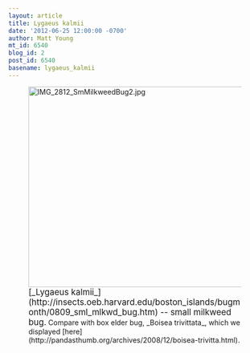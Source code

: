 ```yaml
---
layout: article
title: Lygaeus kalmii
date: '2012-06-25 12:00:00 -0700'
author: Matt Young
mt_id: 6540
blog_id: 2
post_id: 6540
basename: lygaeus_kalmii
---
```

<figure>
<img src="/PT/uploads/2012/IMG_2812_SmMilkweedBug2.jpg" alt="IMG_2812_SmMilkweedBug2.jpg" width="600" height="400" />
<figcaption markdown="span">
<big>[_Lygaeus kalmii_](http://insects.oeb.harvard.edu/boston_islands/bugmonth/0809_sml_mlkwd_bug.htm) -- small milkweed bug.</big> Compare with box elder bug, _Boisea trivittata_, which we displayed [here](http://pandasthumb.org/archives/2008/12/boisea-trivitta.html).

</figcaption>
</figure>
